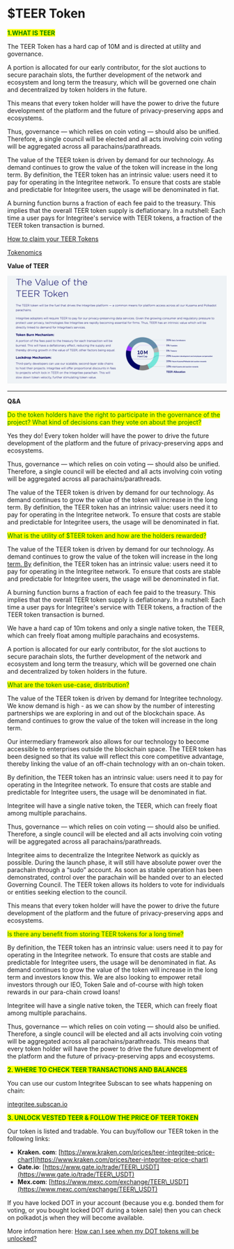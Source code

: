 # $TEER Token



<mark style="color:green;">**1.WHAT IS TEER**</mark>

The TEER Token has a hard cap of 10M and is directed at utility and governance.

A portion is allocated for our early contributor, for the slot auctions to secure parachain slots, the further development of the network and ecosystem and long term the treasury, which will be governed one chain and decentralized by token holders in the future.

This means that every token holder will have the power to drive the future development of the platform and the future of privacy-preserving apps and ecosystems.

Thus, governance — which relies on coin voting — should also be unified. Therefore, a single council will be elected and all acts involving coin voting will be aggregated across all parachains/parathreads.

The value of the TEER token is driven by demand for our technology. As demand continues to grow the value of the token will increase in the long term. By definition, the TEER token has an intrinsic value: users need it to pay for operating in the Integritee network. To ensure that costs are stable and predictable for Integritee users, the usage will be denominated in fiat.

A burning function burns a fraction of each fee paid to the treasury. This implies that the overall TEER token supply is deflationary. In a nutshell: Each time a user pays for Integritee's service with TEER tokens, a fraction of the TEER token transaction is burned.

&#x20;

[How to claim your TEER Tokens](https://medium.com/integritee/quick-explainer-how-to-claim-your-teer-tokens-e9ae2adfcccf)

[Tokenomics](https://uploads-ssl.webflow.com/60c21bdfde439ba700ea5c56/60e6b16b0d252defda72fe07\_Integritee%20AG%20Token%20Economics\_2021.pdf)



**Value of TEER**

****![](<../.gitbook/assets/image (2).png>)****

****

**Q\&A**

<mark style="color:green;">Do the token holders have the right to participate in the governance of the project? What kind of decisions can they vote on about the project?</mark>

Yes they do! Every token holder will have the power to drive the future development of the platform and the future of privacy-preserving apps and ecosystems.

Thus, governance — which relies on coin voting — should also be unified. Therefore, a single council will be elected and all acts involving coin voting will be aggregated across all parachains/parathreads.

The value of the TEER token is driven by demand for our technology. As demand continues to grow the value of the token will increase in the long term. By definition, the TEER token has an intrinsic value: users need it to pay for operating in the Integritee network. To ensure that costs are stable and predictable for Integritee users, the usage will be denominated in fiat.

&#x20;

<mark style="color:green;">What is the utility of $TEER token and how are the holders rewarded?</mark>

The value of the TEER token is driven by demand for our technology. As demand continues to grow the value of the token will increase in the long [term. By](http://term.by/) definition, the TEER token has an intrinsic value: users need it to pay for operating in the Integritee network. To ensure that costs are stable and predictable for Integritee users, the usage will be denominated in fiat.

A burning function burns a fraction of each fee paid to the treasury. This implies that the overall TEER token supply is deflationary. In a nutshell: Each time a user pays for Integritee's service with TEER tokens, a fraction of the TEER token transaction is burned.

We have a hard cap of 10m tokens and only a single native token, the TEER, which can freely float among multiple parachains and ecosystems.

A portion is allocated for our early contributor, for the slot auctions to secure parachain slots, the further development of the network and ecosystem and long term the treasury, which will be governed one chain and decentralized by token holders in the future.

&#x20;

<mark style="color:green;">What are the token use-case, distribution?</mark>

The value of the TEER token is driven by demand for Integritee technology. We know demand is high - as we can show by the number of interesting partnerships we are exploring in and out of the blockchain space. As demand continues to grow the value of the token will increase in the long term.

Our intermediary framework also allows for our technology to become accessible to enterprises outside the blockchain space. The TEER token has been designed so that its value will reflect this core competitive advantage, thereby linking the value of an off-chain technology with an on-chain token.

By definition, the TEER token has an intrinsic value: users need it to pay for operating in the Integritee network. To ensure that costs are stable and predictable for Integritee users, the usage will be denominated in fiat.

Integritee will have a single native token, the TEER, which can freely float among multiple parachains.

Thus, governance — which relies on coin voting — should also be unified. Therefore, a single council will be elected and all acts involving coin voting will be aggregated across all parachains/parathreads.

Integritee aims to decentralize the Integritee Network as quickly as possible. During the launch phase, it will still have absolute power over the parachain through a “sudo” account. As soon as stable operation has been demonstrated, control over the parachain will be handed over to an elected Governing Council. The TEER token allows its holders to vote for individuals or entities seeking election to the council.

This means that every token holder will have the power to drive the future development of the platform and the future of privacy-preserving apps and ecosystems.

&#x20;

<mark style="color:green;">Is there any benefit from storing TEER tokens for a long time?</mark>

By definition, the TEER token has an intrinsic value: users need it to pay for operating in the Integritee network. To ensure that costs are stable and predictable for Integritee users, the usage will be denominated in fiat. As demand continues to grow the value of the token will increase in the long term and investors know this. We are also looking to empower retail investors through our IEO, Token Sale and of-course with high token rewards in our para-chain crowd loans!

Integritee will have a single native token, the TEER, which can freely float among multiple parachains.

Thus, governance — which relies on coin voting — should also be unified. Therefore, a single council will be elected and all acts involving coin voting will be aggregated across all parachains/parathreads. This means that every token holder will have the power to drive the future development of the platform and the future of privacy-preserving apps and ecosystems.

&#x20;

&#x20;

<mark style="color:green;">**2. WHERE TO CHECK TEER TRANSACTIONS AND BALANCES**</mark>

You can use our custom Integritee Subscan to see whats happening on chain:&#x20;

[integritee.subscan.io](https://integritee.subscan.io/)



<mark style="color:green;">**3. UNLOCK VESTED TEER & FOLLOW THE PRICE OF TEER TOKEN**</mark>

Our token is listed and tradable. You can buy/follow our TEER token in the following links:

* **Kraken. com**: [https://www.kraken.com/prices/teer-integritee-price-chart](https://www.kraken.com/prices/teer-integritee-price-chart)
* **Gate.io**: [https://www.gate.io/trade/TEER\_USDT](https://www.gate.io/trade/TEER\_USDT)
* **Mex.com**: [https://www.mexc.com/exchange/TEER\_USDT](https://www.mexc.com/exchange/TEER\_USDT)

If you have locked DOT in your account (because you e.g. bonded them for voting, or you bought locked DOT during a token sale) then you can check on polkadot.js when they will become available.

More information here: [How can I see when my DOT tokens will be unlocked?](https://support.polkadot.network/support/solutions/articles/65000170076-how-can-i-see-when-my-dot-tokens-will-be-unlocked-)
